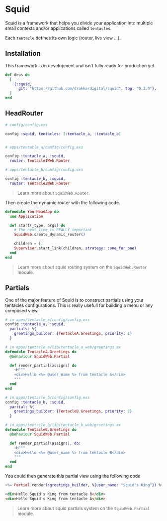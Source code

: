# Squid

Squid is a framework that helps you divide your application into multiple
small contexts and/or applications called `tentacles`.

Each `tentacle` defines its own logic (router, live view ...).

## Installation

This framework is in development and isn't fully ready for production yet.

```elixir
def deps do
  [
    {:squid,
      git: "https://github.com/drakkardigital/squid", tag: "0.3.0"},
  ]
end
```

## HeadRouter

```elixir
# config/config.exs

config :squid, tentacles: [:tentacle_a, :tentacle_b]


# apps/tentacle_a/config/config.exs

config :tentacle_a, :squid,
  router: Tentacle1Web.Router

# apps/tentacle_b/config/config.exs

config :tentacle_b, :squid,
  router: Tentacle2Web.Router

```

> Learn more about `SquidWeb.Router`.

Then create the dynamic router with the following code.

```elixir
defmodule YourHeadApp do
  use Application

  def start(_type, args) do
    # The next line is REALLY important
    SquidWeb.create_dynamic_router()

    children = []
    Supervisor.start_link(children, strategy: :one_for_one)
  end
end
```

> Learn more about squid routing system on the `SquidWeb.Router` module.


## Partials

One of the major feature of Squid is to construct partials using your
tentacles configurations. This is really usefull for building a menu or
any composed view.

```elixir
# in apps/tentacle_a/config/config.exs
config :tentacle_a, :squid,
  partials: %{
    greetings_builder: {TentacleA.Greetings, priority: 1}
  }

# in apps/tentacle_a/lib/tentacle_a_web/greetings.ex
defmodule TentacleA.Greetings do
  @behaviour SquidWeb.Partial

  def render_partial(assigns) do
    ~H"""
    <div>Hello <%= @user_name %> from tentacle A</div>
    """
  end
end
```

```elixir
# in apps/tentacle_b/config/config.exs
config :tentacle_b, :squid,
  partial: %{
    greetings_builder: {TentacleB.Greetings, priority: 2}
  }

# in apps/tentacle_b/lib/tentacle_b_web/greetings.ex
defmodule TentacleB.Greetings do
  @behaviour SquidWeb.Partial

  def render_partial(assigns), do:
    ~H"""
    <div>Hello <%= @user_name %> from tentacle B</div>
    """
  end
end
```

You could then generate this partial view using the following code

```elixir
<%= Partial.render(:greetings_builder, %{user_name: "Squid's King"}) %>
```

```html
<div>Hello Squid's King from tentacle B</div>
<div>Hello Squid's King from tentacle A</div>
```

> Learn more about squid partials system on the `SquidWeb.Partial` module.
